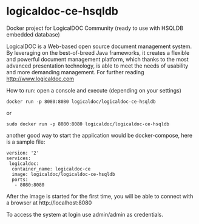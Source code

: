 # logicaldoc-ce-hsqldb
Docker project for LogicalDOC Community (ready to use with HSQLDB embedded database)

LogicalDOC is a Web-based open source document management system. By leveraging on the best-of-breed Java frameworks, it creates a flexible and powerful document management platform, which thanks to the most advanced presentation technology, is able to meet the needs of usability and more demanding management. For further reading http://www.logicaldoc.com


How to run:
open a console and execute (depending on your settings)

```Shell
docker run -p 8080:8080 logicaldoc/logicaldoc-ce-hsqldb
```

or

```Shell
sudo docker run -p 8080:8080 logicaldoc/logicaldoc-ce-hsqldb
```

another good way to start the application would be docker-compose, here is a sample file:

```
version: '2'
services:
 logicaldoc: 
  container_name: logicaldoc-ce
  image: logicaldoc/logicaldoc-ce-hsqldb
  ports:
   - 8080:8080
```

After the image is started for the first time, you will be able to connect with a browser at http://localhost:8080

To access the system at login use admin/admin as credentials.

